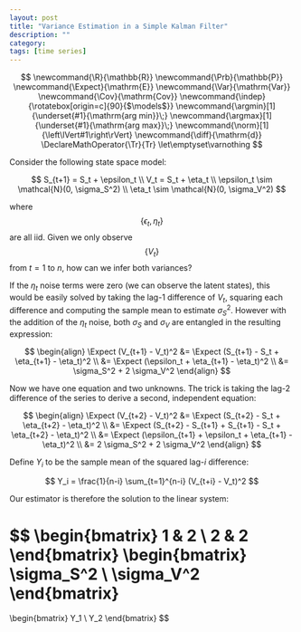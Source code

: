 ```yaml
---
layout: post
title: "Variance Estimation in a Simple Kalman Filter"
description: ""
category: 
tags: [time series]
---
```


$$
  \newcommand{\R}{\mathbb{R}}
  \newcommand{\Prb}{\mathbb{P}}
  \newcommand{\Expect}{\mathrm{E}}
  \newcommand{\Var}{\mathrm{Var}}
  \newcommand{\Cov}{\mathrm{Cov}}
  \newcommand{\indep}{\rotatebox[origin=c]{90}{$\models$}}
  \newcommand{\argmin}[1]{\underset{#1}{\mathrm{arg min}}\;}
  \newcommand{\argmax}[1]{\underset{#1}{\mathrm{arg max}}\;}
  \newcommand{\norm}[1]{\left\lVert#1\right\rVert}
  \newcommand{\diff}{\mathrm{d}}
  \DeclareMathOperator{\Tr}{Tr}
  \let\emptyset\varnothing
$$

Consider the following state space model:

$$
S_{t+1} = S_t + \epsilon_t \\
V_t = S_t + \eta_t \\
\epsilon_t \sim \mathcal{N}(0, \sigma_S^2) \\
\eta_t \sim \mathcal{N}(0, \sigma_V^2)
$$

where $$\{\epsilon_t, \eta_t\}$$ are all iid. Given we only observe $$\{V_t\}$$ from $t=1$ to $n$, how can we infer both variances?

If the $\eta_t$ noise terms were zero (we can observe the latent states), this would be easily solved by taking the lag-1 difference of $V_t$, squaring each difference and computing the sample mean to estimate $\sigma_S^2$. However with the addition of the $\eta_t$ noise, both $\sigma_S$ and $\sigma_V$ are entangled in the resulting expression:

$$
\begin{align}
    \Expect (V_{t+1} - V_t)^2
    &= \Expect (S_{t+1} - S_t + \eta_{t+1} - \eta_t)^2 \\
    &= \Expect (\epsilon_t + \eta_{t+1} - \eta_t)^2 \\
    &= \sigma_S^2 + 2 \sigma_V^2
\end{align}
$$

Now we have one equation and two unknowns. The trick is taking the lag-2 difference of the series to derive a second, independent equation:

$$
\begin{align}
    \Expect (V_{t+2} - V_t)^2
    &= \Expect (S_{t+2} - S_t + \eta_{t+2} - \eta_t)^2 \\
    &= \Expect (S_{t+2} - S_{t+1} + S_{t+1} - S_t + \eta_{t+2} - \eta_t)^2 \\
    &= \Expect (\epsilon_{t+1} + \epsilon_t + \eta_{t+1} - \eta_t)^2 \\
    &= 2 \sigma_S^2 + 2 \sigma_V^2
\end{align}
$$

Define $Y_i$ to be the sample mean of the squared lag-$i$ difference:

$$ Y_i = \frac{1}{n-i} \sum_{t=1}^{n-i} (V_{t+i} - V_t)^2 $$

Our estimator is therefore the solution to the linear system:

$$
\begin{bmatrix}
    1 & 2 \\
    2 & 2
\end{bmatrix}
\begin{bmatrix}
    \sigma_S^2 \\
    \sigma_V^2
\end{bmatrix}
=
\begin{bmatrix}
    Y_1 \\
    Y_2
\end{bmatrix}
$$
